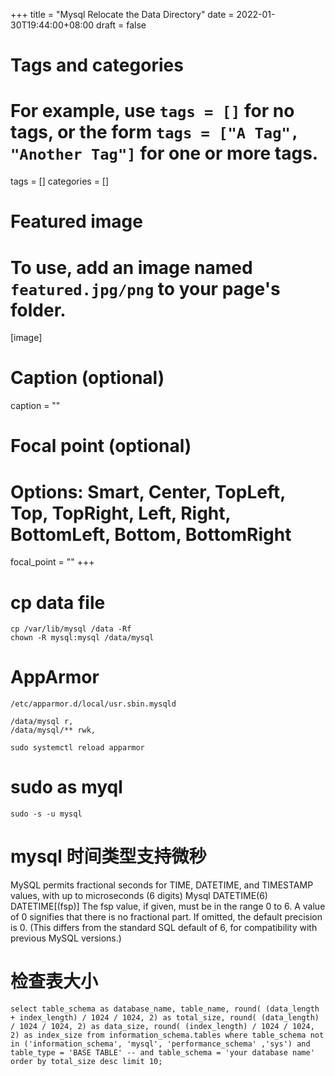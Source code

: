 +++
title = "Mysql Relocate the Data Directory"
date = 2022-01-30T19:44:00+08:00
draft = false

# Tags and categories
# For example, use `tags = []` for no tags, or the form `tags = ["A Tag", "Another Tag"]` for one or more tags.
tags = []
categories = []

# Featured image
# To use, add an image named `featured.jpg/png` to your page's folder. 
[image]
  # Caption (optional)
  caption = ""

  # Focal point (optional)
  # Options: Smart, Center, TopLeft, Top, TopRight, Left, Right, BottomLeft, Bottom, BottomRight
  focal_point = ""
+++


# cp data file

```
cp /var/lib/mysql /data -Rf
chown -R mysql:mysql /data/mysql
```

# AppArmor 


`/etc/apparmor.d/local/usr.sbin.mysqld`

```
/data/mysql r,
/data/mysql/** rwk, 
```

```
sudo systemctl reload apparmor 
```

# sudo as myql

```
sudo -s -u mysql
```

# mysql 时间类型支持微秒


MySQL permits fractional seconds for TIME, DATETIME,
and TIMESTAMP values, with up to microseconds (6 digits)
Mysql DATETIME(6)  DATETIME[(fsp)]
The fsp value, if given, must be in the range 0 to 6. A value of 0
signifies that there is no fractional part. If omitted, the default
precision is 0. (This differs from the standard SQL default of 6,
for compatibility with previous MySQL versions.)

#  检查表大小

```
select table_schema as database_name, table_name, round( (data_length + index_length) / 1024 / 1024, 2) as total_size, round( (data_length) / 1024 / 1024, 2) as data_size, round( (index_length) / 1024 / 1024, 2) as index_size from information_schema.tables where table_schema not in ('information_schema', 'mysql', 'performance_schema' ,'sys') and table_type = 'BASE TABLE' -- and table_schema = 'your database name' order by total_size desc limit 10;
```